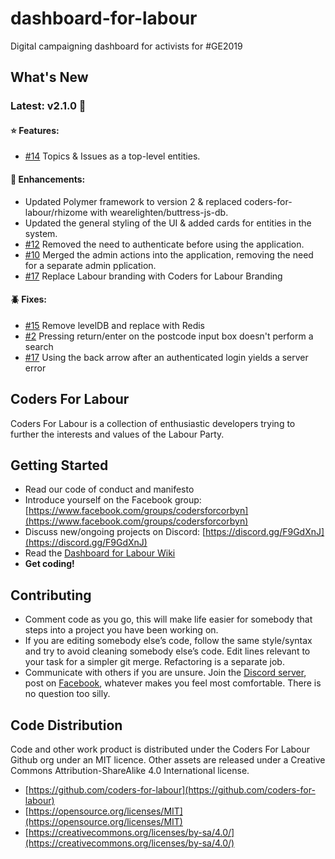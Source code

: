 # dashboard-for-labour

Digital campaigning dashboard for activists for #GE2019

## What's New

### Latest: v2.1.0 🎉

#### :star: Features:

- [#14](https://github.com/coders-for-labour/dashboard-for-labour/issues/14) Topics & Issues as a top-level entities.

#### :hammer: Enhancements:

- Updated Polymer framework to version 2 & replaced coders-for-labour/rhizome with wearelighten/buttress-js-db.
- Updated the general styling of the UI & added cards for entities in the system.
- [#12](https://github.com/coders-for-labour/dashboard-for-labour/issues/12) Removed the need to authenticate before using the application.
- [#10](https://github.com/coders-for-labour/dashboard-for-labour/issues/10) Merged the admin actions into the application, removing the need for a separate admin pplication.
- [#17](https://github.com/coders-for-labour/dashboard-for-labour/issues/17) Replace Labour branding with Coders for Labour Branding

#### :beetle: Fixes:

- [#15](https://github.com/coders-for-labour/dashboard-for-labour/issues/15) Remove levelDB and replace with Redis
- [#2](https://github.com/coders-for-labour/dashboard-for-labour/issues/2) Pressing return/enter on the postcode input box doesn't perform a search
- [#17](https://github.com/coders-for-labour/dashboard-for-labour/issues/17) Using the back arrow after an authenticated login yields a server error

## Coders For Labour

Coders For Labour is a collection of enthusiastic developers trying to further the interests and values of the Labour Party.

## Getting Started

- Read our code of conduct and manifesto
- Introduce yourself on the Facebook group: [https://www.facebook.com/groups/codersforcorbyn](https://www.facebook.com/groups/codersforcorbyn)
- Discuss new/ongoing projects on Discord: [https://discord.gg/F9GdXnJ](https://discord.gg/F9GdXnJ)
- Read the [Dashboard for Labour Wiki](https://github.com/coders-for-labour/dashboard-for-labour/wiki)
- **Get coding!**

## Contributing

- Comment code as you go, this will make life easier for somebody that steps into a project you have been working on.
- If you are editing somebody else’s code, follow the same style/syntax and try to avoid cleaning somebody else’s code. Edit lines relevant to your task for a simpler git merge. Refactoring is a separate job.
- Communicate with others if you are unsure. Join the [Discord server](https://discord.gg/F9GdXnJ), post on [Facebook](https://www.facebook.com/groups/codersforcorbyn), whatever makes you feel most comfortable. There is no question too silly.

## Code Distribution

Code and other work product is distributed under the Coders For Labour Github org under an MIT licence. Other assets are released under a Creative Commons Attribution-ShareAlike 4.0 International license.

- [https://github.com/coders-for-labour](https://github.com/coders-for-labour)
- [https://opensource.org/licenses/MIT](https://opensource.org/licenses/MIT)
- [https://creativecommons.org/licenses/by-sa/4.0/](https://creativecommons.org/licenses/by-sa/4.0/)
